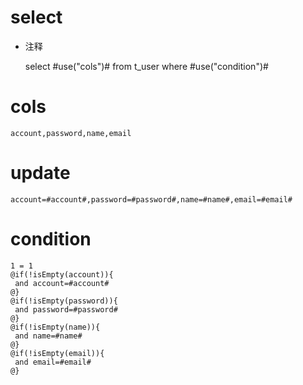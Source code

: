 select
===
* 注释

	select #use("cols")# from t_user  where  #use("condition")#

cols
===
	account,password,name,email

update
===
	
	account=#account#,password=#password#,name=#name#,email=#email#

condition
===

	1 = 1  
	@if(!isEmpty(account)){
	 and account=#account#
	@}
	@if(!isEmpty(password)){
	 and password=#password#
	@}
	@if(!isEmpty(name)){
	 and name=#name#
	@}
	@if(!isEmpty(email)){
	 and email=#email#
	@}
	
	